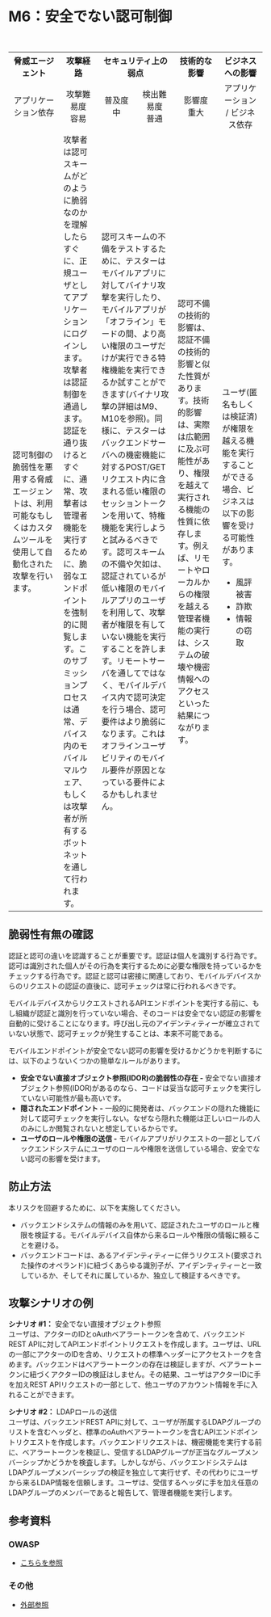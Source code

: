 # M6：安全でない認可制御

<table>
 <tr>
  <th>脅威エージェント</th>
  <th>攻撃経路</th>
  <th colspan="2">セキュリティ上の弱点</th>
  <th>技術的な影響</th>
  <th>ビジネスへの影響</th>
 </tr>
 <tr>
  <td align="center" width="20%">アプリケーション依存 </td>
  <td align="center" width="15%">攻撃難易度<br>容易</td>
  <td align="center" width="15%">普及度<br>中</td>
  <td align="center" width="15%">検出難易度<br>普通</td>
  <td align="center" width="17.5%">影響度<br>重大</td>
  <td align="center" width="17.5%">アプリケーション / ビジネス依存</td>
 </tr>
 <tr>
  <td>認可制御の脆弱性を悪用する脅威エージェントは、利用可能なもしくはカスタムツールを使用して自動化された攻撃を行います。</td>
  <td>攻撃者は認可スキームがどのように脆弱なのかを理解したらすぐに、正規ユーザとしてアプリケーションにログインします。攻撃者は認証制御を通過します。認証を通り抜けるとすぐに、通常、攻撃者は管理者機能を実行するために、脆弱なエンドポイントを強制的に閲覧します。このサブミッションプロセスは通常、デバイス内のモバイルマルウェア、もしくは攻撃者が所有するボットネットを通して行われます。</td>
  <td colspan="2">認可スキームの不備をテストするために、テスターはモバイルアプリに対してバイナリ攻撃を実行したり、モバイルアプリが「オフライン」モードの間、より高い権限のユーザだけが実行できる特権機能を実行できるか試すことができます(バイナリ攻撃の詳細はM9、M10を参照)。同様に、テスターはバックエンドサーバへの機密機能に対するPOST/GETリクエスト内に含まれる低い権限のセッショントークンを用いて、特権機能を実行しようと試みるべきです。認可スキームの不備や欠如は、認証されているが低い権限のモバイルアプリのユーザを利用して、攻撃者が権限を有していない機能を実行することを許します。リモートサーバを通してではなく、モバイルデバイス内で認可決定を行う場合、認可要件はより脆弱になります。これはオフラインユーザビリティのモバイル要件が原因となっている要件によるかもしれません。</td>
  <td>認可不備の技術的影響は、認証不備の技術的影響と似た性質があります。技術的影響は、実際は広範囲に及ぶ可能性があり、権限を越えて実行される機能の性質に依存します。例えば、リモートやローカルからの権限を越える管理者機能の実行は、システムの破壊や機密情報へのアクセスといった結果につながります。</td>
  <td>ユーザ(匿名もしくは検証済)が権限を越える機能を実行することができる場合、ビジネスは以下の影響を受ける可能性があります。
   <ul>
    <li> 風評被害</li>
    <li> 詐欺</li>
    <li> 情報の窃取</li>
   </ul>
  </td>
 </tr>
</table>


## 脆弱性有無の確認
認証と認可の違いを認識することが重要です。認証は個人を識別する行為です。認可は識別された個人がその行為を実行するために必要な権限を持っているかをチェックする行為です。認証と認可は密接に関連しており、モバイルデバイスからのリクエストの認証の直後に、認可チェックは常に行われるべきです。

モバイルデバイスからリクエストされるAPIエンドポイントを実行する前に、もし組織が認証と識別を行っていない場合、そのコードは安全でない認証の影響を自動的に受けることになります。呼び出し元のアイデンティティーが確立されていない状態で、認可チェックが発生することは、本来不可能である。

モバイルエンドポイントが安全でない認可の影響を受けるかどうかを判断するには、以下のようないくつかの簡単なルールがあります。

 - **安全でない直接オブジェクト参照(IDOR)の脆弱性の存在 -** 安全でない直接オブジェクト参照(IDOR)があるのなら、コードは妥当な認可チェックを実行していない可能性が最も高いです。
 - **隠されたエンドポイント -** 一般的に開発者は、バックエンドの隠れた機能に対して認可チェックを実行しない。なぜなら隠れた機能は正しいロールの人のみにしか閲覧されないと想定しているからです。
 - **ユーザのロールや権限の送信 -** モバイルアプリがリクエストの一部としてバックエンドシステムにユーザのロールや権限を送信している場合、安全でない認可の影響を受けます。

## 防止方法
本リスクを回避するために、以下を実施してください。
 - バックエンドシステムの情報のみを用いて、認証されたユーザのロールと権限を検証する。モバイルデバイス自体から来るロールや権限の情報に頼ることを避ける。
 - バックエンドコードは、あるアイデンティティーに伴うリクエスト(要求された操作のオペランド)に紐づくあらゆる識別子が、アイデンティティーと一致しているか、そしてそれに属しているか、独立して検証するべきです。


## 攻撃シナリオの例
**シナリオ #1：** 安全でない直接オブジェクト参照<br>
  ユーザは、アクターのIDとoAuthベアラートークンを含めて、バックエンドREST APIに対してAPIエンドポイントリクエストを作成します。ユーザは、URLの一部にアクターのIDを含め、リクエストの標準ヘッダーにアクセストークを含めます。バックエンドはベアラートークンの存在は検証しますが、ベアラートークンに紐づくアクターIDの検証はしません。その結果、ユーザはアクターIDに手を加えREST APIリクエストの一部として、他ユーザのアカウント情報を手に入れることができます。

**シナリオ #2：** LDAPロールの送信<br>
  ユーザは、バックエンドREST APIに対して、ユーザが所属するLDAPグループのリストを含むヘッダと、標準のoAuthベアラートークンを含むAPIエンドポイントリクエストを作成します。バックエンドリクエストは、機密機能を実行する前に、ベアラートークンを検証し、受信するLDAPグループが正当なグループメンバーシップかどうかを検査します。しかしながら、バックエンドシステムはLDAPグループメンバーシップの検証を独立して実行せず、その代わりにユーザから来るLDAP情報を信頼します。ユーザは、受信するヘッダに手を加え任意のLDAPグループのメンバーであると報告して、管理者機能を実行します。


## 参考資料
### OWASP
 - [こちらを参照](https://www.owasp.org/)

### その他 
 - [外部参照](http://cwe.mitre.org/)
